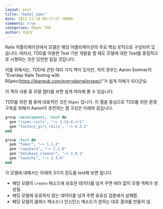 ```yaml
---
layout: post
title: "model_spec"
date: 2013-12-18 09:17:57 +0900
comments: true
categories: RSpec TDD
author: 최효성
---
```


Rails 어플리케이션에서 모델은 해당 어플리케이션의 주요 핵심 로직으로 구성되어 있습니다. 
따라서, TDD를 이용한 Test 기반 개발을 할 때도 모델에 대한 Test를 중점적으로 시행하는 것은 당연한 일일 것입니다. 
<!--more-->
이를 위해서는, TDD에 관한 여러 가지 책이 있지만, 저의 경우는 Aaron Sumner의 "Everday Rails Testing with RSpec(https://leanpub.com/everydayrailsrspec)"가 쉽게 이해가 되더군요.

이 책의 내용 중 모델 챕터를 보면 쉽게 따라해 볼 수 있습니다. 

TDD를 위한 젬 중에 대표적인 것은 `RSpec` 입니다. 이 젬을 중심으로 TDD를 위한 환경구축을 위해서 Aaron이 추천하는 젬 구성은 아래와 같습니다. 

``` ruby
group :development, :test do
  gem "rspec-rails", "~> 2.14.0.rc1"
  gem "factory_girl_rails", "~> 4.2.1"
end

group :test do
  gem "faker", "~> 1.1.2"
  gem "capybara", "~> 2.1.0"
  gem "database_cleaner", "~> 1.0.1"
  gem "launchy", "~> 2.3.0"
end
``` 

각 모델에 대해서는 아래의 3가지 정도를 test해 보면 됩니다. 

- 해당 모델의 `create` 메소드에 유효한 데이터를 넘겨 주면 에러 없이 모델 객체가 생성됨.
- 해당 모델에 유효하지 않는 데이터를 넘겨 주면 유효성 검증에서 실패함.
- 해당 모델의 클래스 메소드나 인스턴스 메소드가 원하는 대로 결과를 만들어 냄.

